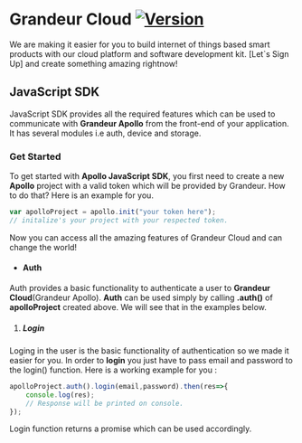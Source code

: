
# Grandeur Cloud [![Version](https://travis-ci.org/joemccann/dillinger.svg?branch=master)](https://cloud.grandeur.tech)
We are making it easier for you to build internet of things based smart products with our cloud platform and software development kit. [Let`s Sign Up] and create something amazing rightnow!
## JavaScript SDK
JavaScript SDK provides all the required features which can be used to communicate with **Grandeur Apollo** from the front-end of your application.
It has several modules i.e auth, device and storage.
### Get Started
To get started with **Apollo JavaScript SDK**, you first need to create a new **Apollo** project with a valid token which will be provided by Grandeur.
How to do that? Here is an example for you.
```javascript
var apolloProject = apollo.init("your token here");
// initalize's your project with your respected token.
```
Now you can access all the amazing features of Grandeur Cloud and can change the world!

- #### Auth
Auth provides a basic functionality to authenticate a user to **Grandeur Cloud**(Grandeur Apollo).
**Auth** can be used simply by calling **.auth()** of **apolloProject** created above.
We will see that in the examples below.
1. ##### Login
Loging in the user is the basic functionality of authentication so we made
it easier for you.
In order to **login** you just have to pass email and password to the login() function. Here is a working example for you :
```javascript
apolloProject.auth().login(email,password).then(res=>{
    console.log(res);
    // Response will be printed on console.
});
```
Login function returns a promise which can be used accordingly.
